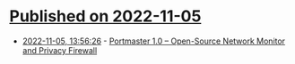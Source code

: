 # [Published on 2022-11-05](index.md)

* [2022-11-05, 13:56:26](https://news.ycombinator.com/item?id=33481518) - [Portmaster 1.0 – Open-Source Network Monitor and Privacy Firewall](https://safing.io/blog/2022/10/27/portmaster-reaches-1.0/)
